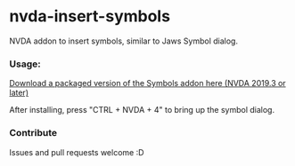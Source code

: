 # nvda-insert-symbols
NVDA addon to insert symbols, similar to Jaws Symbol dialog.

### Usage:

[Download a packaged version of the Symbols addon here (NVDA 2019.3 or later)](https://github.com/Accessiware/nvda-insert-symbols/raw/master/symbols.nvda-addon)

After installing, press "CTRL + NVDA + 4" to bring up the symbol dialog.



### Contribute

Issues and pull requests welcome :D


